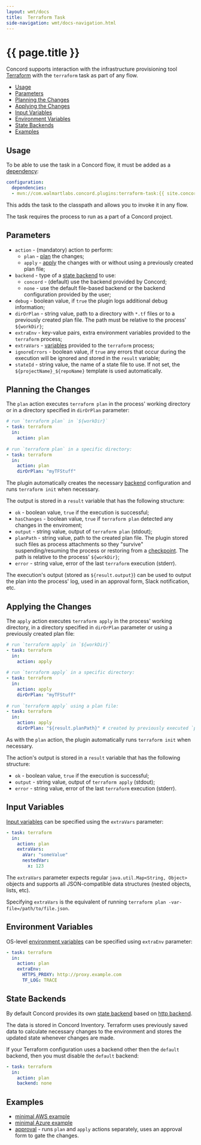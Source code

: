 ```yaml
---
layout: wmt/docs
title:  Terraform Task
side-navigation: wmt/docs-navigation.html
---
```


# {{ page.title }}

Concord supports interaction with the infrastructure provisioning tool
[Terraform](https://www.terraform.io/) with the `terraform` task as part of any
flow.

- [Usage](#usage)
- [Parameters](#parameters)
- [Planning the Changes](#planning)
- [Applying the Changes](#applying)
- [Input Variables](#variables)
- [Environment Variables](#env)
- [State Backends](#backends)
- [Examples](#examples)

## Usage

To be able to use the task in a Concord flow, it must be added as a
[dependency](../getting-started/concord-dsl.html#dependencies):

```yaml
configuration:
  dependencies:
  - mvn://com.walmartlabs.concord.plugins:terraform-task:{{ site.concord_plugins_version }}
```

This adds the task to the classpath and allows you to invoke it in any flow.

The task requires the process to run as a part of a Concord project.

## Parameters

- `action` - (mandatory) action to perform:
  - `plan` - [plan](#planning) the changes;
  - `apply` - [apply](#applying) the changes with or without using a previously
  created plan file;
- `backend` - type of a [state backend](#backends) to use:
  - `concord` - (default) use the backend provided by Concord;
  - `none` - use the default file-based backend or the backend configuration
  provided by the user;
- `debug` - boolean value, if `true` the plugin logs additional debug information;
- `dirOrPlan` - string value, path to a directory with `*.tf` files or to
a previously created plan file. The path must be relative to the process'
`${workDir}`;
- `extraEnv` - key-value pairs, extra environment variables provided to
the `terraform` process;
- `extraVars` - [variables](#variables) provided to the `terraform` process;
- `ignoreErrors` - boolean value, if `true` any errors that occur during the
execution will be ignored and stored in the `result` variable;
- `stateId` - string value, the name of a state file to use. If not set, the
`${projectName}_${repoName}` template is used automatically.

<a name="planning"/>

## Planning the Changes

The `plan` action executes `terraform plan` in the process' working directory
or in a directory specified in `dirOrPlan` parameter:

```yaml
# run `terraform plan` in `${workDir}`
- task: terraform
  in:
    action: plan
    
# run `terraform plan` in a specific directory:
- task: terraform
  in:
    action: plan
    dirOrPlan: "myTFStuff"
```

The plugin automatically creates the necessary [backend](#backends)
configuration and runs `terraform init` when necessary.

The output is stored in a `result` variable that has the following structure:
- `ok` - boolean value, `true` if the execution is successful;
- `hasChanges` - boolean value, `true` if `terraform plan` detected any changes
in the enviroment;
- `output` - string value, output of `terraform plan` (stdout);
- `planPath` - string value, path to the created plan file. The plugin stored
such files as process attachments so they \"survive\" suspending/resuming the
process or restoring from a
[checkpoint](../getting-started/concord-dsl.html#checkpoints). The path is
relative to the process' `${workDir}`;
- `error` - string value, error of the last `terraform` execution (stderr).

The execution's output (stored as `${result.output}`) can be used to output
the plan into the process' log, used in an approval form, Slack notification,
etc.

<a name="applying"/>

## Applying the Changes

The `apply` action executes `terraform apply` in the process' working
directory, in a directory specified in `dirOrPlan` parameter or using a
previously created plan file:

```yaml
# run `terraform apply` in `${workDir}`
- task: terraform
  in:
    action: apply
    
# run `terraform apply` in a specific directory:
- task: terraform
  in:
    action: apply
    dirOrPlan: "myTFStuff"
    
# run `terraform apply` using a plan file:
- task: terraform
  in:
    action: apply
    dirOrPlan: "${result.planPath}" # created by previously executed `plan` action
```

As with the `plan` action, the plugin automatically runs `terraform init` when necessary.

The action's output is stored in a `result` variable that has the following
structure:
- `ok` - boolean value, `true` if the execution is successful;
- `output` - string value, output of `terraform apply` (stdout);
- `error` - string value, error of the last `terraform` execution (stderr).

<a name="variables"/>

## Input Variables

[Input variables](https://www.terraform.io/docs/configuration/variables.html)
can be specified using the `extraVars` parameter:
```yaml
- task: terraform
  in:
    action: plan
    extraVars:
      aVar: "someValue"
      nestedVar:
        x: 123
```

The `extraVars` parameter expects regular `java.util.Map<String, Object>`
objects and supports all JSON-compatible data structures (nested objects,
lists, etc).

Specifying `extraVars` is the equivalent of running `terraform plan -var-file=/path/to/file.json`.

<a name="env"/>

## Environment Variables

OS-level [environment variables](https://www.terraform.io/docs/commands/environment-variables.html)
can be specified using `extraEnv` parameter:

```yaml
- task: terraform
  in:
    action: plan
    extraEnv:
      HTTPS_PROXY: http://proxy.example.com
      TF_LOG: TRACE
```

<a name="backends"/>

## State Backends

By default Concord provides its own
[state backend](https://www.terraform.io/docs/backends/index.html) based on
[http backend](https://www.terraform.io/docs/backends/types/http.html).

The data is stored in Concord Inventory. Terraform uses previously saved data
to calculate necessary changes to the environment and stores the updated state
whenever changes are made.

If your Terraform configuration uses a backend other then the `default` backend,
then you must disable the `default` backend:
```yaml
- task: terraform
  in:
    action: plan
    backend: none
```

## Examples

- [minimal AWS example](https://github.com/walmartlabs/concord-plugins/tree/master/tasks/terraform/examples/minimal)
- [minimal Azure example](https://github.com/walmartlabs/concord-plugins/tree/master/tasks/terraform/examples/azure-minimal)
- [approval](https://github.com/walmartlabs/concord-plugins/tree/master/tasks/terraform/examples/approval) - runs `plan`
and `apply` actions separately, uses an approval form to gate the changes.
